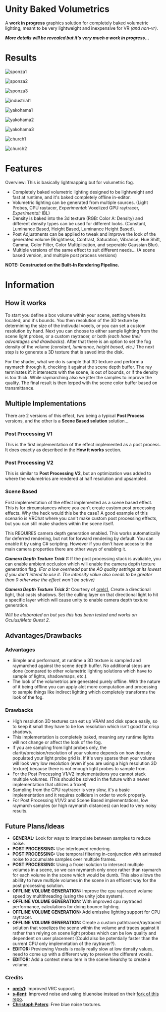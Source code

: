 # Unity Baked Volumetrics
A **work in progress** graphics solution for completely baked volumetric lighting, meant to be very lightweight and inexpensive for VR *(and non-vr)*. 

***More details will be revealed but it's very much a work in progress...***

# Results
![sponza1](GithubContent/sponza1.jpg)

![sponza2](GithubContent/sponza2.png)

![sponza3](GithubContent/sponza3.png)

![industrial1](GithubContent/industrial1.png)

![yakohama1](GithubContent/yakohama1.png)

![yakohama2](GithubContent/yakohama2.png)

![yakohama3](GithubContent/yakohama3.jpg)

![church1](GithubContent/church1.png)

![church2](GithubContent/church2.png)

# Features

Overview: This is basically lightmapping but for volumetric fog. 

- Completely baked volumetric lighting designed to be lightweight and fast at runtime, and it's baked completely offline in-editor.
- Volumetric lighting can be generated from multiple sources. (Light Probes, CPU raytacer, *Experimental:* Voxelized GPU raytracer, *Experimental:* IBL) 
- Density is baked into the 3d texture (RGB: Color A: Density) and different density types can be used for different looks. (Constant, Luminance Based, Height Based, Luminance Height Based).
- Post Adjustments can be applied to tweak and improve the look of the generated volume (Brightness, Contrast, Saturation, Vibrance, Hue Shift, Gamma, Color Filter, Color Multiplication, and seperable Gaussian Blur).
- Multiple versions of the same effect to suit different needs... (A scene based version, and multiple post process versions)

**NOTE: Constructed on the Built-In Rendering Pipeline.**

# Information

## How it works

To start you define a box volume within your scene, setting where its located, and it's bounds. You then resolution of the 3D texture by determining the size of the indivudal voxels, or you can set a custom resolution by hand. Next you can choose to either sample lighting from the scene light probes, or a custom raytracer, or both *(each have their advantages and drawbacks)*. After that there is an option to set the fog density of the volume *(constant, luminance, height based, etc.)* The next step is to generate a 3D texture that is saved into the disk. 

For the shader, what we do is sample that 3D texture and perform a raymarch through it, checking it against the scene depth buffer. The ray terminates if: it intersects with the scene, is out of bounds, or if the density is too thick. While raymarching also we jitter the samples to improve the quality. The final result is then lerped with the scene color buffer based on transmittance.

## Multiple Implementations

There are 2 versions of this effect, two being a typical **Post Process** versions, and the other is a **Scene Based solution** solution...

### Post Processing V1
This is the first implementation of the effect implemented as a post process. It does exactly as described in the **How it works** section.

### Post Processing V2
This is similar to **Post Processing V2**, but an optimization was added to where the volumetrics are rendered at half resolution and upsampled.

### Scene Based
First implementation of the effect implemented as a scene based effect. This is for circumstances where you can't create custom post processing effects. Why the heck would this be the case? A good example of this scenario is VRChat where you can't make custom post processing effects, but you can still make shaders within the scene itself. 

This REQUIRES camera depth generation enabled. This works automatically for deferred rendering, but not for forward rendering by default. You can enable it by using C# scripting. However if you don't have access to the main camera properties there are other ways of enabling it.

***Camera Depth Texture Trick 1:*** If the post processing stack is avaliable, you can enable ambient occlusion which will enable the camera depth texture generation flag. *(For a low overhead put the AO quality settings at its lowest if you don't intend to use it. The intensity value also needs to be greater than 0 otherwise the effect won't be active)*

***Camera Depth Texture Trick 2:***  Courtesy of [orels1](https://github.com/orels1), Create a directional light, that casts shadows. Set the culling layer on that directional light to hit a specific layer which will cause unity to enable camera depth texture generation.

*Will be elaborated on but yes this has been tested and works on Oculus/Meta Quest 2.*

## Advantages/Drawbacks

### Advantages

- Simple and performant, at runtime a 3D texture is sampled and raymarched against the scene depth buffer. No additional steps are done (compared to other volumetric lighting solutions which have to sample of lights, shadowmaps, etc.).
- The look of the volumetrics are generated purely offline. With the nature of it being offline you can apply alot more computation and processing to sample things like indirect lighting which completely transforms the look of the fog.

### Drawbacks

- High resolution 3D textures can eat up VRAM and disk space easily, so to keep it small they have to be low resolution which isn't good for crisp shadows.
- This implementation is completely baked, meaning any runtime lights will not change or affect the look of the fog.
- If you are sampling from light probes only, the clarity/precision/resolution of your volume depends on how densely populated your light probe grid is. If it's very sparse then your volume will look very low resolution (even if you are using a high resolution 3D texture) because there is not enough light probes to sample from.
- For the Post Processing V1/V2 implementations you cannot stack multiple volumes. (This should be solved in the future with a newer implementation that utilizes a froxel)
- Sampling from the CPU raytracer is very slow, it's a basic implementation and it requires colliders in order to work properly.
- For Post Processing V1/V2 and Scene Based implementations, low raymarch samples (or high raymarch distances) can lead to very noisy results.

## Future Plans/Ideas

- **GENERAL:** Look for ways to interpolate between samples to reduce noise.
- **POST PROCESSING:** Use interleaved rendering.
- **POST PROCESSING:** Use temporal filtering in-conjunction with animated noise to accumulate samples over multiple frames.
- **POST PROCESSING:** Using a froxel solution to intersect multiple volumes in a scene, so we can raymarch only once rather than raymarch for each volume in the scene which would be dumb. This also allows the abillity to have multiple volumes in the scene in an efficent way for the post processing solution.
- **OFFLINE VOLUME GENERATION:** Improve the cpu raytraced volume speed by multithreading (using the unity jobs system).
- **OFFLINE VOLUME GENERATION:** With improved cpu raytraced performance, calculations for doing bounce lighting.
- **OFFLINE VOLUME GENERATION:** Add emissive lighting support for CPU raytracer.
- **OFFLINE VOLUME GENERATION:** Create a custom pathtraced/raytraced solution that voxelizes the scene within the volume and traces against it rather than relying on scene light probes which can be low quality and dependent on user placement (Could also be potentially faster than the current CPU only implemntation of the raytracer?).
- **EDITOR:** Previewing Voxels is really really slow at low density values, need to come up with a different way to preview the different voxels.
- **EDITOR:** Add a context menu item in the scene hiearchy to create a volume.

### Credits

- **[orels1](https://github.com/orels1)**: Improved VRC support.
- **[s-ilent](https://github.com/s-ilent)**: Improved noise and using bluenoise instead on their [fork of this repo](https://github.com/s-ilent/Unity-Baked-Volumetrics).
- **[Christoph Peters](http://momentsingraphics.de/BlueNoise.html)**: Free blue noise textures.
